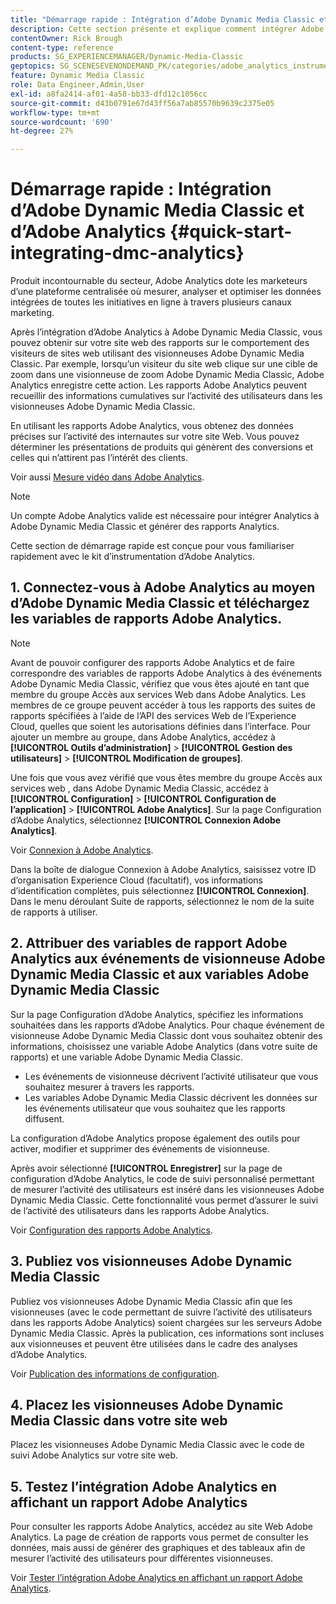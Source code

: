 ```yaml
---
title: "Démarrage rapide : Intégration d’Adobe Dynamic Media Classic et d’Adobe Analytics"
description: Cette section présente et explique comment intégrer Adobe Dynamic Media Classic et Adobe Analytics pour vous aider à démarrer rapidement.
contentOwner: Rick Brough
content-type: reference
products: SG_EXPERIENCEMANAGER/Dynamic-Media-Classic
geptopics: SG_SCENESEVENONDEMAND_PK/categories/adobe_analytics_instrumentation_kit
feature: Dynamic Media Classic
role: Data Engineer,Admin,User
exl-id: a8fa2414-af01-4a58-bb33-dfd12c1056cc
source-git-commit: d43b0791e67d43ff56a7ab85570b9639c2375e05
workflow-type: tm+mt
source-wordcount: '690'
ht-degree: 27%

---
```


# Démarrage rapide : Intégration d’Adobe Dynamic Media Classic et d’Adobe Analytics {#quick-start-integrating-dmc-analytics}

Produit incontournable du secteur, Adobe Analytics dote les marketeurs d’une plateforme centralisée où mesurer, analyser et optimiser les données intégrées de toutes les initiatives en ligne à travers plusieurs canaux marketing.

Après l’intégration d’Adobe Analytics à Adobe Dynamic Media Classic, vous pouvez obtenir sur votre site web des rapports sur le comportement des visiteurs de sites web utilisant des visionneuses Adobe Dynamic Media Classic. Par exemple, lorsqu’un visiteur du site web clique sur une cible de zoom dans une visionneuse de zoom Adobe Dynamic Media Classic, Adobe Analytics enregistre cette action. Les rapports Adobe Analytics peuvent recueillir des informations cumulatives sur l’activité des utilisateurs dans les visionneuses Adobe Dynamic Media Classic.

En utilisant les rapports Adobe Analytics, vous obtenez des données précises sur l’activité des internautes sur votre site Web. Vous pouvez déterminer les présentations de produits qui génèrent des conversions et celles qui n’attirent pas l’intérêt des clients.

Voir aussi [Mesure vidéo dans Adobe Analytics](https://experienceleague.adobe.com/docs/media-analytics/using/media-overview.html).

>[!NOTE]
>
>Un compte Adobe Analytics valide est nécessaire pour intégrer Analytics à Adobe Dynamic Media Classic et générer des rapports Analytics.

Cette section de démarrage rapide est conçue pour vous familiariser rapidement avec le kit d’instrumentation d’Adobe Analytics. 

## 1. Connectez-vous à Adobe Analytics au moyen d’Adobe Dynamic Media Classic et téléchargez les variables de rapports Adobe Analytics.

>[!NOTE]
>
>Avant de pouvoir configurer des rapports Adobe Analytics et de faire correspondre des variables de rapports Adobe Analytics à des événements Adobe Dynamic Media Classic, vérifiez que vous êtes ajouté en tant que membre du groupe Accès aux services Web dans Adobe Analytics. Les membres de ce groupe peuvent accéder à tous les rapports des suites de rapports spécifiées à l’aide de l’API des services Web de l’Experience Cloud, quelles que soient les autorisations définies dans l’interface. Pour ajouter un membre au groupe, dans Adobe Analytics, accédez à **[!UICONTROL Outils d’administration]** > **[!UICONTROL Gestion des utilisateurs]** > **[!UICONTROL Modification de groupes]**.

Une fois que vous avez vérifié que vous êtes membre du groupe Accès aux services web , dans Adobe Dynamic Media Classic, accédez à **[!UICONTROL Configuration]** > **[!UICONTROL Configuration de l’application]** > **[!UICONTROL Adobe Analytics]**. Sur la page Configuration d’Adobe Analytics, sélectionnez **[!UICONTROL Connexion Adobe Analytics]**.

Voir [Connexion à Adobe Analytics](log-analytics.md#log_in_to_adobe_analytics).

Dans la boîte de dialogue Connexion à Adobe Analytics, saisissez votre ID d’organisation Experience Cloud (facultatif), vos informations d’identification complètes, puis sélectionnez **[!UICONTROL Connexion]**. Dans le menu déroulant Suite de rapports, sélectionnez le nom de la suite de rapports à utiliser.

## 2. Attribuer des variables de rapport Adobe Analytics aux événements de visionneuse Adobe Dynamic Media Classic et aux variables Adobe Dynamic Media Classic

Sur la page Configuration d’Adobe Analytics, spécifiez les informations souhaitées dans les rapports d’Adobe Analytics. Pour chaque événement de visionneuse Adobe Dynamic Media Classic dont vous souhaitez obtenir des informations, choisissez une variable Adobe Analytics (dans votre suite de rapports) et une variable Adobe Dynamic Media Classic.

* Les événements de visionneuse décrivent l’activité utilisateur que vous souhaitez mesurer à travers les rapports.
* Les variables Adobe Dynamic Media Classic décrivent les données sur les événements utilisateur que vous souhaitez que les rapports diffusent.

La configuration d’Adobe Analytics propose également des outils pour activer, modifier et supprimer des événements de visionneuse.

Après avoir sélectionné **[!UICONTROL Enregistrer]** sur la page de configuration d’Adobe Analytics, le code de suivi personnalisé permettant de mesurer l’activité des utilisateurs est inséré dans les visionneuses Adobe Dynamic Media Classic. Cette fonctionnalité vous permet d’assurer le suivi de l’activité des utilisateurs dans les rapports Adobe Analytics.

Voir [Configuration des rapports Adobe Analytics](configuring-analytics-reports.md#configuring_adobe_analytics_reports).

## 3. Publiez vos visionneuses Adobe Dynamic Media Classic

Publiez vos visionneuses Adobe Dynamic Media Classic afin que les visionneuses (avec le code permettant de suivre l’activité des utilisateurs dans les rapports Adobe Analytics) soient chargées sur les serveurs Adobe Dynamic Media Classic. Après la publication, ces informations sont incluses aux visionneuses et peuvent être utilisées dans le cadre des analyses d’Adobe Analytics.

Voir [Publication des informations de configuration](publishing-analytics-configuration-information.md#publishing_adobe_analytics_configuration_information).

## 4. Placez les visionneuses Adobe Dynamic Media Classic dans votre site web

Placez les visionneuses Adobe Dynamic Media Classic avec le code de suivi Adobe Analytics sur votre site web.

## 5. Testez l’intégration Adobe Analytics en affichant un rapport Adobe Analytics

Pour consulter les rapports Adobe Analytics, accédez au site Web Adobe Analytics. La page de création de rapports vous permet de consulter les données, mais aussi de générer des graphiques et des tableaux afin de mesurer l’activité des utilisateurs pour différentes visionneuses.

Voir [Tester l’intégration Adobe Analytics en affichant un rapport Adobe Analytics](testing-integration-viewing-analytics-report.md#testing_the_integration_by_viewing_an_adobe_analytics_report).
